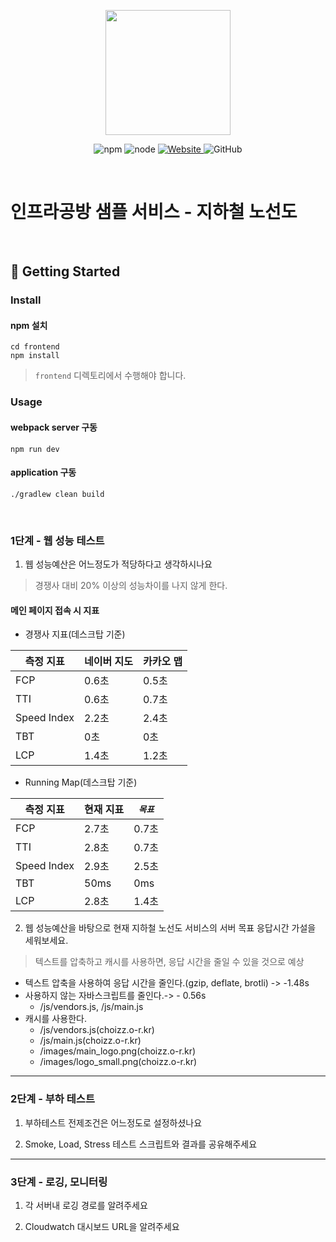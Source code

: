 <p align="center">
    <img width="200px;" src="https://raw.githubusercontent.com/woowacourse/atdd-subway-admin-frontend/master/images/main_logo.png"/>
</p>
<p align="center">
  <img alt="npm" src="https://img.shields.io/badge/npm-%3E%3D%205.5.0-blue">
  <img alt="node" src="https://img.shields.io/badge/node-%3E%3D%209.3.0-blue">
  <a href="https://edu.nextstep.camp/c/R89PYi5H" alt="nextstep atdd">
    <img alt="Website" src="https://img.shields.io/website?url=https%3A%2F%2Fedu.nextstep.camp%2Fc%2FR89PYi5H">
  </a>
  <img alt="GitHub" src="https://img.shields.io/github/license/next-step/atdd-subway-service">
</p>

<br>

# 인프라공방 샘플 서비스 - 지하철 노선도

<br>

## 🚀 Getting Started

### Install

#### npm 설치

```
cd frontend
npm install
```

> `frontend` 디렉토리에서 수행해야 합니다.

### Usage

#### webpack server 구동

```
npm run dev
```

#### application 구동

```
./gradlew clean build
```

<br>

### 1단계 - 웹 성능 테스트

1. 웹 성능예산은 어느정도가 적당하다고 생각하시나요

> 경쟁사 대비 20% 이상의 성능차이를 나지 않게 한다.

#### 메인 페이지 접속 시 지표

- 경쟁사 지표(데스크탑 기준)

| 측정 지표       | 네이버 지도 | 카카오 맵 |
|-------------|--------|-------|
| FCP         | 0.6초   | 0.5초  |
| TTI         | 0.6초   | 0.7초  |
| Speed Index | 2.2초   | 2.4초  |
| TBT         | 0초     | 0초    |
| LCP         | 1.4초   | 1.2초  |

- Running Map(데스크탑 기준)

| 측정 지표 | 현재 지표 | **_`목표`_**  |
|-------|-------|-----|
| FCP         | 2.7초  | 0.7초|
| TTI         | 2.8초  | 0.7초|
| Speed Index | 2.9초  | 2.5초|
| TBT         | 50ms  | 0ms|
| LCP         | 2.8초  | 1.4초|



2. 웹 성능예산을 바탕으로 현재 지하철 노선도 서비스의 서버 목표 응답시간 가설을 세워보세요.
> 텍스트를 압축하고 캐시를 사용하면, 응답 시간을 줄일 수 있을 것으로 예상
- 텍스트 압축을 사용하여 응답 시간을 줄인다.(gzip, deflate, brotli) -> -1.48s
- 사용하지 않는 자바스크립트를 줄인다.-> - 0.56s
    - /js/vendors.js, /js/main.js
- 캐시를 사용한다.
    - /js/vendors.js(choizz.o-r.kr)
    - /js/main.js(choizz.o-r.kr)
    - /images/main_logo.png(choizz.o-r.kr)
    - /images/logo_small.png(choizz.o-r.kr)


---

### 2단계 - 부하 테스트

1. 부하테스트 전제조건은 어느정도로 설정하셨나요

2. Smoke, Load, Stress 테스트 스크립트와 결과를 공유해주세요

---

### 3단계 - 로깅, 모니터링

1. 각 서버내 로깅 경로를 알려주세요

2. Cloudwatch 대시보드 URL을 알려주세요
